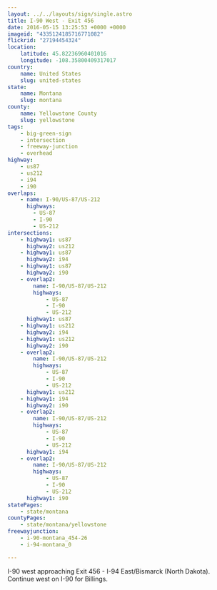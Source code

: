 ```yaml
---
layout: ../../layouts/sign/single.astro
title: I-90 West - Exit 456
date: 2016-05-15 13:25:53 +0000 +0000
imageid: "4335124185716771082"
flickrid: "27194454324"
location:
    latitude: 45.82236960401016
    longitude: -108.35800409317017
country:
    name: United States
    slug: united-states
state:
    name: Montana
    slug: montana
county:
    name: Yellowstone County
    slug: yellowstone
tags:
    - big-green-sign
    - intersection
    - freeway-junction
    - overhead
highway:
    - us87
    - us212
    - i94
    - i90
overlaps:
    - name: I-90/US-87/US-212
      highways:
        - US-87
        - I-90
        - US-212
intersections:
    - highway1: us87
      highway2: us212
    - highway1: us87
      highway2: i94
    - highway1: us87
      highway2: i90
    - overlap2:
        name: I-90/US-87/US-212
        highways:
            - US-87
            - I-90
            - US-212
      highway1: us87
    - highway1: us212
      highway2: i94
    - highway1: us212
      highway2: i90
    - overlap2:
        name: I-90/US-87/US-212
        highways:
            - US-87
            - I-90
            - US-212
      highway1: us212
    - highway1: i94
      highway2: i90
    - overlap2:
        name: I-90/US-87/US-212
        highways:
            - US-87
            - I-90
            - US-212
      highway1: i94
    - overlap2:
        name: I-90/US-87/US-212
        highways:
            - US-87
            - I-90
            - US-212
      highway1: i90
statePages:
    - state/montana
countyPages:
    - state/montana/yellowstone
freewayjunction:
    - i-90-montana_454-26
    - i-94-montana_0

---
```

I-90 west approaching Exit 456 - I-94 East/Bismarck (North Dakota).  Continue west on I-90 for Billings.
